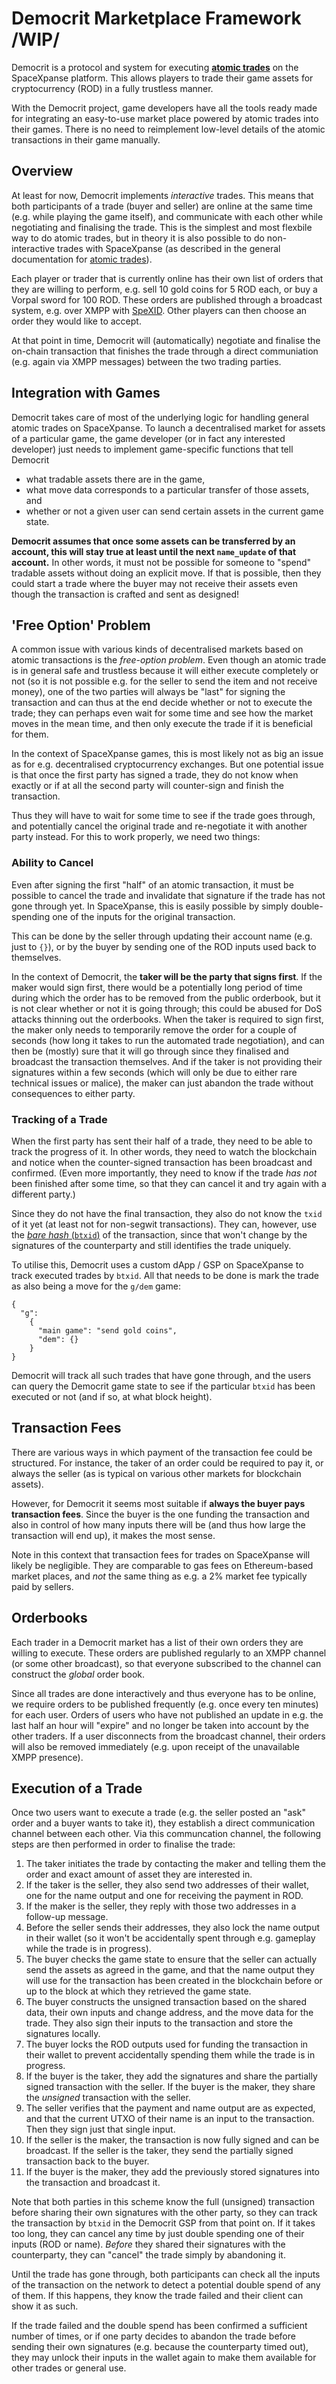 # Democrit Marketplace Framework /WIP/

Democrit is a protocol and system for executing [**atomic
trades**](https://github.com/spacexpanse/rod-core-wallet/blob/0.6.8/doc/spacexpanse/trading.md)
on the SpaceXpanse platform.  This allows players to trade their game assets for
cryptocurrency (ROD) in a fully trustless manner.

With the Democrit project, game developers have all the tools
ready made for integrating an easy-to-use market place powered by atomic
trades into their games.  There is no need to reimplement low-level details
of the atomic transactions in their game manually.

## Overview

At least for now, Democrit implements *interactive* trades.  This means that
both participants of a trade (buyer and seller) are online at the same time
(e.g. while playing the game itself), and communicate with each other while
negotiating and finalising the trade.  This is the simplest and most
flexbile way to do atomic trades, but in theory it is also possible
to do non-interactive trades with SpaceXpanse (as described in the general
documentation for [atomic
trades](https://github.com/spacexpanse/rod-core-wallet/blob/0.6.8/doc/spacexpanse/trading.md)).

Each player or trader that is currently online has their own list of orders
that they are willing to perform, e.g. sell 10 gold coins for 5 ROD each,
or buy a Vorpal sword for 100 ROD.  These orders are published through
a broadcast system, e.g. over XMPP with [SpeXID](https://github.com/spacexpanse/spexid).
Other players can then choose an order they would like to accept.

At that point in time, Democrit will (automatically) negotiate and finalise
the on-chain transaction that finishes the trade through a direct communiation
(e.g. again via XMPP messages) between the two trading parties.

## Integration with Games

Democrit takes care of most of the underlying logic for handling
general atomic trades on SpaceXpanse.  To launch a decentralised market for
assets of a particular game, the game developer (or in fact any
interested developer) just needs to implement game-specific functions
that tell Democrit

- what tradable assets there are in the game,
- what move data corresponds to a particular transfer of those assets, and
- whether or not a given user can send certain assets in the current game state.

**Democrit assumes that once some assets can be transferred by an account,
this will stay true at least until the next `name_update` of that account.**
In other words, it must not be possible for someone to "spend" tradable
assets without doing an explicit move.  If that is possible, then they could
start a trade where the buyer may not receive their assets even though
the transaction is crafted and sent as designed!

## 'Free Option' Problem

A common issue with various kinds of decentralised markets based on atomic
transactions is the *free-option problem*.  Even though an atomic trade is in
general safe and trustless because it will either execute completely or not
(so it is not possible e.g. for the seller to send the item and not receive
money), one of the two parties will always be "last" for signing the transaction
and can thus at the end decide whether or not to execute the trade;
they can perhaps even wait for some time and see how the market moves
in the mean time, and then only execute the trade if it is beneficial for them.

In the context of SpaceXpanse games, this is most likely not as big an issue
as for e.g. decentralised cryptocurrency exchanges.  But one potential issue
is that once the first party has signed a trade, they do not know when exactly
or if at all the second party will counter-sign and finish the transaction.

Thus they will have to wait for some time to see if the trade goes through,
and potentially cancel the original trade and re-negotiate it with
another party instead.  For this to work properly, we need two things:

### Ability to Cancel

Even after signing the first "half" of an atomic transaction, it must
be possible to cancel the trade and invalidate that signature if the
trade has not gone through yet.  In SpaceXpanse, this is easily possible by
simply double-spending one of the inputs for the original transaction.

This can be done by the seller through updating their account name
(e.g. just to `{}`), or by the buyer by sending one of the ROD inputs
used back to themselves.

In the context of Democrit, the **taker will be the party that signs first**.
If the maker would sign first, there would be a potentially long
period of time during which the order has to be removed from the public
orderbook, but it is not clear whether or not it is going through; this
could be abused for DoS attacks thinning out the orderbooks.
When the taker is required to sign first, the maker only needs to temporarily
remove the order for a couple of seconds (how long it takes to run the
automated trade negotiation), and can then be (mostly) sure that it will
go through since they finalised and broadcast the transaction themselves.
And if the taker is not providing their signatures within a few seconds
(which will only be due to either rare technical issues or malice),
the maker can just abandon the trade without consequences to either party.

### Tracking of a Trade

When the first party has sent their half of a trade, they need to be able
to track the progress of it.  In other words, they need to watch the
blockchain and notice when the counter-signed transaction has been broadcast
and confirmed.  (Even more importantly, they need to know if the trade
*has not* been finished after some time, so that they can cancel it and
try again with a different party.)

Since they do not have the final transaction, they also do not know the
`txid` of it yet (at least not for non-segwit transactions).  They can,
however, use the [*bare hash* (`btxid`)](https://github.com/spacexpanse/rod-core-wallet/pull/105)
of the transaction, since that won't change by the signatures of the
counterparty and still identifies the trade uniquely.

To utilise this, Democrit uses a custom dApp / GSP on SpaceXpanse to track executed
trades by `btxid`.  All that needs to be done is mark the trade as also
being a move for the `g/dem` game:

    {
      "g":
        {
          "main game": "send gold coins",
          "dem": {}
        }
    }

Democrit will track all such trades that have gone through, and the users can
query the Democrit game state to see if the particular `btxid` has been
executed or not (and if so, at what block height).

## Transaction Fees

There are various ways in which payment of the transaction fee could be
structured.  For instance, the taker of an order could be required to pay it,
or always the seller (as is typical on various other markets for blockchain
assets).

However, for Democrit it seems most suitable if **always the buyer pays
transaction fees**.  Since the buyer is the one funding the transaction
and also in control of how many inputs there will be (and thus how large
the transaction will end up), it makes the most sense.

Note in this context that transaction fees for trades on SpaceXpanse will likely
be negligible.  They are comparable to gas fees on Ethereum-based market
places, and *not* the same thing as e.g. a 2% market fee typically
paid by sellers.

## Orderbooks

Each trader in a Democrit market has a list of their own orders they
are willing to execute.  These orders are published regularly to an XMPP
channel (or some other broadcast), so that everyone subscribed to the channel
can construct the *global* order book.

Since all trades are done interactively and thus everyone has to be online,
we require orders to be published frequently (e.g. once every ten minutes) for
each user.  Orders of users who have not published an update in e.g. the
last half an hour will "expire" and no longer be taken into account by
the other traders.  If a user disconnects from the broadcast channel,
their orders will also be removed immediately (e.g. upon receipt of the
unavailable XMPP presence).

## Execution of a Trade

Once two users want to execute a trade (e.g. the seller posted an
"ask" order and a buyer wants to take it), they establish a direct
communication channel between each other.  Via this communcation channel,
the following steps are then performed in order to finalise the trade:

1. The taker initiates the trade by contacting the maker and telling
   them the order and exact amount of asset they are interested in.
1. If the taker is the seller, they also send two addresses of their wallet,
   one for the name output and one for receiving the payment in ROD.
1. If the maker is the seller, they reply with those two addresses
   in a follow-up message.
1. Before the seller sends their addresses, they also lock the name output
   in their wallet (so it won't be accidentally spent through e.g. gameplay
   while the trade is in progress).
1. The buyer checks the game state to ensure that the seller can actually
   send the assets as agreed in the game, and that the name output
   they will use for the transaction has been created in the blockchain
   before or up to the block at which they retrieved the game state.
1. The buyer constructs the unsigned transaction based on the shared data,
   their own inputs and change address, and the move data for the trade.
   They also sign their inputs to the transaction and store the
   signatures locally.
1. The buyer locks the ROD outputs used for funding the transaction
   in their wallet to prevent accidentally spending them while the
   trade is in progress.
1. If the buyer is the taker, they add the signatures and share the
   partially signed transaction with the seller.  If the buyer is the maker,
   they share the *unsigned* transaction with the seller.
1. The seller verifies that the payment and name output are as expected,
   and that the current UTXO of their name is an input to the transaction.
   Then they sign just that single input.
1. If the seller is the maker, the transaction is now fully signed and
   can be broadcast.  If the seller is the taker, they send the partially
   signed transaction back to the buyer.
1. If the buyer is the maker, they add the previously stored signatures
   into the transaction and broadcast it.

Note that both parties in this scheme know the full (unsigned) transaction
before sharing their own signatures with the other party, so they can
track the transaction by `btxid` in the Democrit GSP from that point on.
If it takes too long, they can cancel any time by just double spending one
of their inputs (ROD or name).  *Before* they shared their signatures
with the counterparty, they can "cancel" the trade simply by abandoning it.

Until the trade has gone through, both participants can check all the
inputs of the transaction on the network to detect a potential double spend
of any of them.  If this happens, they know the trade failed and their
client can show it as such.

If the trade failed and the double spend has been confirmed a sufficient
number of times, or if one party decides to abandon the trade before
sending their own signatures (e.g. because the counterparty timed out),
they may unlock their inputs in the wallet again to make them available
for other trades or general use.
